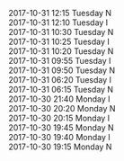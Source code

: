 2017-10-31 12:15 Tuesday  N  
2017-10-31 12:10 Tuesday  I  
2017-10-31 10:30 Tuesday  N  
2017-10-31 10:25 Tuesday  I  
2017-10-31 10:20 Tuesday  N  
2017-10-31 09:55 Tuesday  I  
2017-10-31 09:50 Tuesday  N  
2017-10-31 06:20 Tuesday  I  
2017-10-31 06:15 Tuesday  N  
2017-10-30 21:40 Monday  I  
2017-10-30 20:20 Monday  N  
2017-10-30 20:15 Monday  I  
2017-10-30 19:45 Monday  N  
2017-10-30 19:40 Monday  I  
2017-10-30 19:15 Monday  N  
